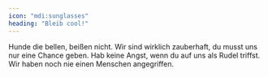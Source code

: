 ```yaml
---
icon: "mdi:sunglasses"
heading: "Bleib cool!"
---
```

Hunde die bellen, beißen nicht. Wir sind wirklich zauberhaft, du musst uns nur eine Chance geben. Hab keine Angst, wenn du auf uns als Rudel triffst. Wir haben noch nie einen Menschen angegriffen.